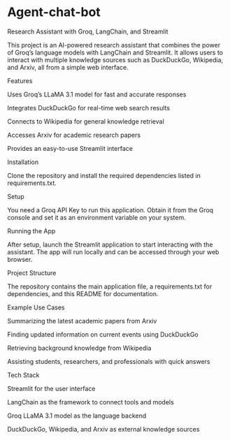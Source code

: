 # Agent-chat-bot



Research Assistant with Groq, LangChain, and Streamlit

This project is an AI-powered research assistant that combines the power of Groq’s language models with LangChain and Streamlit. It allows users to interact with multiple knowledge sources such as DuckDuckGo, Wikipedia, and Arxiv, all from a simple web interface.

Features

Uses Groq’s LLaMA 3.1 model for fast and accurate responses

Integrates DuckDuckGo for real-time web search results

Connects to Wikipedia for general knowledge retrieval

Accesses Arxiv for academic research papers

Provides an easy-to-use Streamlit interface

Installation

Clone the repository and install the required dependencies listed in requirements.txt.

Setup

You need a Groq API Key to run this application. Obtain it from the Groq console and set it as an environment variable on your system.

Running the App

After setup, launch the Streamlit application to start interacting with the assistant. The app will run locally and can be accessed through your web browser.

Project Structure

The repository contains the main application file, a requirements.txt for dependencies, and this README for documentation.

Example Use Cases

Summarizing the latest academic papers from Arxiv

Finding updated information on current events using DuckDuckGo

Retrieving background knowledge from Wikipedia

Assisting students, researchers, and professionals with quick answers

Tech Stack

Streamlit for the user interface

LangChain as the framework to connect tools and models

Groq LLaMA 3.1 model as the language backend

DuckDuckGo, Wikipedia, and Arxiv as external knowledge sources
